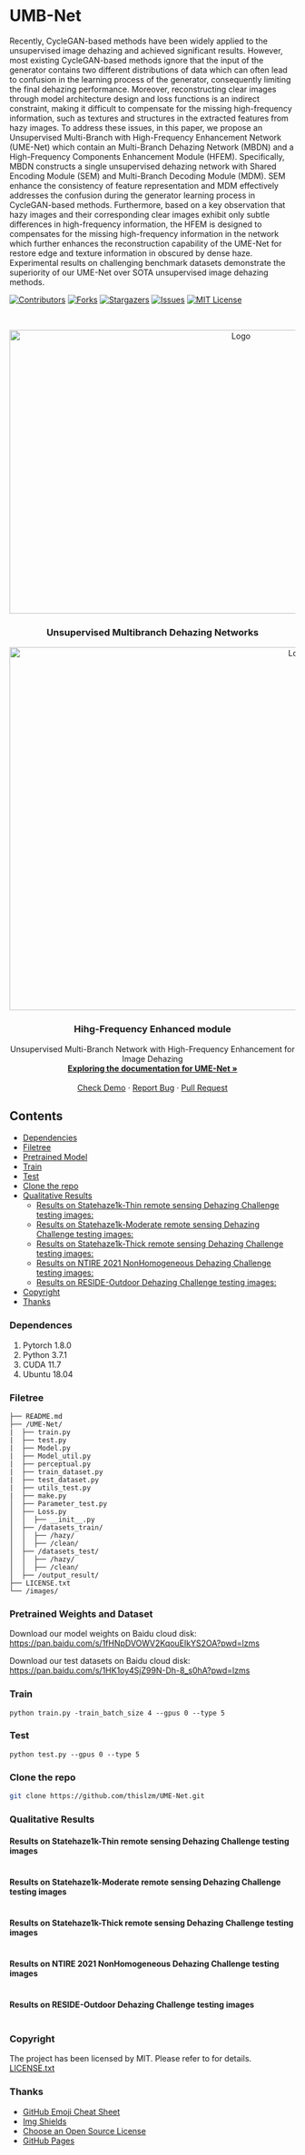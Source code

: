 # UMB-Net
 Recently, CycleGAN-based methods have been widely applied to the unsupervised image dehazing and achieved significant results. However, most existing CycleGAN-based methods ignore that the input of the generator contains two different distributions of data which can often lead to confusion in the learning process of the generator, consequently limiting the final dehazing performance. Moreover, reconstructing clear images through model architecture design and loss functions is an indirect constraint, making it difficult to compensate for the missing high-frequency information, such as textures and structures in the extracted features from hazy images. To address these issues, in this paper, we propose an Unsupervised Multi-Branch with High-Frequency Enhancement Network (UME-Net) which contain an Multi-Branch Dehazing Network (MBDN) and a High-Frequency Components Enhancement Module (HFEM). Specifically, MBDN constructs a single unsupervised dehazing network with Shared Encoding Module (SEM) and Multi-Branch Decoding Module (MDM). SEM enhance the consistency of feature representation and MDM effectively addresses the confusion during the generator learning process in CycleGAN-based methods. Furthermore, based on a key observation that hazy images and their corresponding clear images exhibit only subtle differences in high-frequency information, the HFEM is designed to compensates for the missing high-frequency information in the network which further enhances the reconstruction capability of the UME-Net for restore edge and texture information in obscured by dense haze. Experimental results on challenging benchmark datasets demonstrate the superiority of our UME-Net over SOTA unsupervised image dehazing methods.
<!-- PROJECT SHIELDS -->

[![Contributors][contributors-shield]][contributors-url]
[![Forks][forks-shield]][forks-url]
[![Stargazers][stars-shield]][stars-url]
[![Issues][issues-shield]][issues-url]
[![MIT License][license-shield]][license-url]

<!-- PROJECT LOGO -->
<br />

<p align="center">
  <a href="https://github.com/thislzm/UME-Net/">
    <img src="images/UMB.png" alt="Logo" width="800" height="500">
  </a>
  <h3 align="center">Unsupervised Multibranch Dehazing Networks</h3>
  <p align="center">
  <a href="https://github.com/thislzm/UME-Net/">
    <img src="images/HFEM.png" alt="Logo" width="1000" height="640">
  </a>
  </p>
  <h3 align="center">Hihg-Frequency Enhanced module</h3>

  <p align="center">
     Unsupervised Multi-Branch Network with High-Frequency Enhancement for Image Dehazing
    <br />
    <a href="https://github.com/thislzm/UME-Net"><strong>Exploring the documentation for UME-Net »</strong></a>
    <br />
    <br />
    <a href="https://github.com/thislzm/UME-Net">Check Demo</a>
    ·
    <a href="https://github.com/thislzm/UME-Net/issues">Report Bug</a>
    ·
    <a href="https://github.com/thislzm/UME-Net/issues">Pull Request</a>
  </p>

</p>

## Contents

- [Dependencies](#dependences)
- [Filetree](#filetree)
- [Pretrained Model](#pretrained-weights-and-dataset)
- [Train](#train)
- [Test](#test)
- [Clone the repo](#clone-the-repo)
- [Qualitative Results](#qualitative-results)
  - [Results on Statehaze1k-Thin remote sensing Dehazing Challenge testing images:](#results-on-statehaze1k-thin-remote-sensing-dehazing-challenge-testing-images)
  - [Results on Statehaze1k-Moderate remote sensing Dehazing Challenge testing images:](#results-on-statehaze1k-moderate-remote-sensing-dehazing-challenge-testing-images)
  - [Results on Statehaze1k-Thick remote sensing Dehazing Challenge testing images:](#results-on-statehaze1k-thick-remote-sensing-dehazing-challenge-testing-images)
  - [Results on NTIRE 2021 NonHomogeneous Dehazing Challenge testing images:](#results-on-ntire-2021-nonhomogeneous-dehazing-challenge-testing-images)
  - [Results on RESIDE-Outdoor Dehazing Challenge testing images:](#results-on-reside-outdoor-dehazing-challenge-testing-images)
- [Copyright](#copyright)
- [Thanks](#thanks)

### Dependences

1. Pytorch 1.8.0
2. Python 3.7.1
3. CUDA 11.7
4. Ubuntu 18.04

### Filetree

```
├── README.md
├── /UME-Net/
|  ├── train.py
|  ├── test.py
|  ├── Model.py
|  ├── Model_util.py
|  ├── perceptual.py
|  ├── train_dataset.py
|  ├── test_dataset.py
|  ├── utils_test.py
|  ├── make.py
│  ├── Parameter_test.py
│  ├── Loss.py
│  │  ├── __init__.py
│  ├── /datasets_train/
│  │  ├── /hazy/
│  │  ├── /clean/
│  ├── /datasets_test/
│  │  ├── /hazy/
│  │  ├── /clean/
│  ├── /output_result/
├── LICENSE.txt
└── /images/
```

### Pretrained Weights and Dataset

Download our model weights on Baidu cloud disk: https://pan.baidu.com/s/1fHNpDVOWV2KqouEIkYS2OA?pwd=lzms

Download our test datasets on Baidu cloud disk: https://pan.baidu.com/s/1HK1oy4SjZ99N-Dh-8_s0hA?pwd=lzms


### Train

```shell
python train.py -train_batch_size 4 --gpus 0 --type 5
```

### Test

 ```shell
python test.py --gpus 0 --type 5
 ```

### Clone the repo

```sh
git clone https://github.com/thislzm/UME-Net.git
```

### Qualitative Results

#### Results on Statehaze1k-Thin remote sensing Dehazing Challenge testing images
<div style="text-align: center">
<img alt="" src="/images/thin.png" style="display: inline-block;" />
</div>

#### Results on Statehaze1k-Moderate remote sensing Dehazing Challenge testing images
<div style="text-align: center">
<img alt="" src="/images/moderate.png" style="display: inline-block;" />
</div>

#### Results on Statehaze1k-Thick remote sensing Dehazing Challenge testing images
<div style="text-align: center">
<img alt="" src="/images/thick.png" style="display: inline-block;" />
</div>

#### Results on NTIRE 2021 NonHomogeneous Dehazing Challenge testing images
<div style="text-align: center">
<img alt="" src="/images/nhhaze.png" style="display: inline-block;" />
</div>

#### Results on RESIDE-Outdoor Dehazing Challenge testing images
<div style="text-align: center">
<img alt="" src="/images/outdoor.png" style="display: inline-block;" />
</div>




### Copyright

The project has been licensed by MIT. Please refer to for details. [LICENSE.txt](https://github.com/thislzm/UME-Net/LICENSE.txt)

### Thanks


- [GitHub Emoji Cheat Sheet](https://www.webpagefx.com/tools/emoji-cheat-sheet)
- [Img Shields](https://shields.io)
- [Choose an Open Source License](https://choosealicense.com)
- [GitHub Pages](https://pages.github.com)


<!-- links -->
[your-project-path]:thislzm/UME-Net
[contributors-shield]: https://img.shields.io/github/contributors/thislzm/UME-Net.svg?style=flat-square
[contributors-url]: https://github.com/thislzm/UME-Net/graphs/contributors
[forks-shield]: https://img.shields.io/github/forks/thislzm/UME-Net.svg?style=flat-square
[forks-url]: https://github.com/thislzm/UME-Net/network/members
[stars-shield]: https://img.shields.io/github/stars/thislzm/UME-Net.svg?style=flat-square
[stars-url]: https://github.com/thislzm/UME-Net/stargazers
[issues-shield]: https://img.shields.io/github/issues/thislzm/UME-Net.svg?style=flat-square
[issues-url]: https://img.shields.io/github/issues/thislzm/UME-Net.svg
[license-shield]: https://img.shields.io/github/license/thislzm/UME-Net.svg?style=flat-square
[license-url]: https://github.com/thislzm/UME-Net/blob/master/LICENSE.txt
[linkedin-shield]: https://img.shields.io/badge/-LinkedIn-black.svg?style=flat-square&logo=linkedin&colorB=555
[linkedin-url]: https://linkedin.com/in/shaojintian

